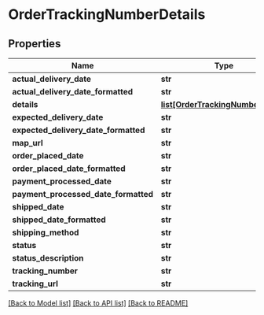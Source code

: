 # OrderTrackingNumberDetails

## Properties
Name | Type | Description | Notes
------------ | ------------- | ------------- | -------------
**actual_delivery_date** | **str** |  | [optional] 
**actual_delivery_date_formatted** | **str** |  | [optional] 
**details** | [**list[OrderTrackingNumberDetail]**](OrderTrackingNumberDetail.md) |  | [optional] 
**expected_delivery_date** | **str** |  | [optional] 
**expected_delivery_date_formatted** | **str** |  | [optional] 
**map_url** | **str** |  | [optional] 
**order_placed_date** | **str** |  | [optional] 
**order_placed_date_formatted** | **str** |  | [optional] 
**payment_processed_date** | **str** |  | [optional] 
**payment_processed_date_formatted** | **str** |  | [optional] 
**shipped_date** | **str** |  | [optional] 
**shipped_date_formatted** | **str** |  | [optional] 
**shipping_method** | **str** |  | [optional] 
**status** | **str** |  | [optional] 
**status_description** | **str** |  | [optional] 
**tracking_number** | **str** |  | [optional] 
**tracking_url** | **str** |  | [optional] 

[[Back to Model list]](../README.md#documentation-for-models) [[Back to API list]](../README.md#documentation-for-api-endpoints) [[Back to README]](../README.md)


